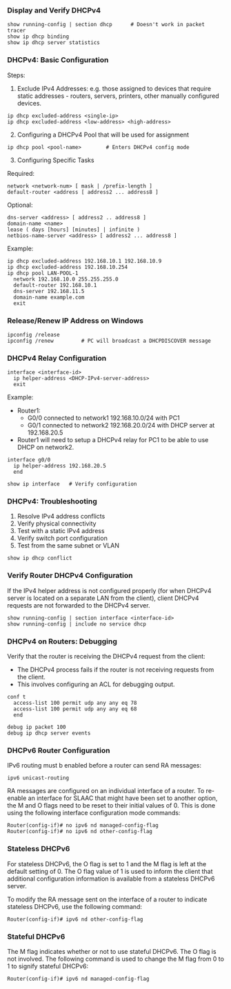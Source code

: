 ### Display and Verify DHCPv4

```
show running-config | section dhcp      # Doesn't work in packet tracer
show ip dhcp binding
show ip dhcp server statistics
```

### DHCPv4: Basic Configuration

Steps:

1. Exclude IPv4 Addresses: e.g. those assigned to devices that require static addresses - routers, servers, printers, other manually configured devices.

```
ip dhcp excluded-address <single-ip>
ip dhcp excluded-address <low-address> <high-address>
```

2. Configuring a DHCPv4 Pool that will be used for assignment

```
ip dhcp pool <pool-name>        # Enters DHCPv4 config mode
```

3. Configuring Specific Tasks

Required:

```
network <network-num> [ mask | /prefix-length ]
default-router <address [ address2 ... address8 ]
```

Optional:

```
dns-server <address> [ address2 .. address8 ]
domain-name <name>
lease ( days [hours] [minutes] | infinite )
netbios-name-server <address> [ address2 ... address8 ]
```

Example:

```
ip dhcp excluded-address 192.168.10.1 192.168.10.9
ip dhcp excluded-address 192.168.10.254
ip dhcp pool LAN-POOL-1
  network 192.168.10.0 255.255.255.0
  default-router 192.168.10.1
  dns-server 192.168.11.5
  domain-name example.com
  exit
```

### Release/Renew IP Address on Windows

```
ipconfig /release
ipconfig /renew         # PC will broadcast a DHCPDISCOVER message
```

### DHCPv4 Relay Configuration

```
interface <interface-id>
  ip helper-address <DHCP-IPv4-server-address>
  exit
```

Example:

- Router1:
    - G0/0 connected to network1 192.168.10.0/24 with PC1
    - G0/1 connected to network2 192.168.20.0/24 with DHCP server at 192.168.20.5
- Router1 will need to setup a DHCPv4 relay for PC1 to be able to use DHCP on network2.

```
interface g0/0
  ip helper-address 192.168.20.5
  end
  
show ip interface   # Verify configuration
```

### DHCPv4: Troubleshooting

1. Resolve IPv4 address conflicts
2. Verify physical connectivity
3. Test with a static IPv4 address
4. Verify switch port configuration
5. Test from the same subnet or VLAN

```
show ip dhcp conflict
```

### Verify Router DHCPv4 Configuration

If the IPv4 helper address is not configured properly (for when DHCPv4 server is located on a separate LAN from the client), client DHCPv4 requests are not forwarded to the DHCPv4 server.

```
show running-config | section interface <interface-id>
show running-config | include no service dhcp
```

### DHCPv4 on Routers: Debugging

Verify that the router is receiving the DHCPv4 request from the client:

- The DHCPv4 process fails if the router is not receiving requests from the client.
- This involves configuring an ACL for debugging output.

```
conf t
  access-list 100 permit udp any any eq 78
  access-list 100 permit udp any any eq 68
  end
  
debug ip packet 100
debug ip dhcp server events
```

### DHCPv6 Router Configuration

IPv6 routing must b enabled before a router can send RA messages:

```
ipv6 unicast-routing
```

RA messages are configured on an individual interface of a router. To re-enable an interface for SLAAC that might have been set to another option, the M and O flags need to be reset to their initial values of 0. This is done using the following interface configuration mode commands:

```
Router(config-if)# no ipv6 nd managed-config-flag 
Router(config-if)# no ipv6 nd other-config-flag 
```

### Stateless DHCPv6

For stateless DHCPv6, the O flag is set to 1 and the M flag is left at the default setting of 0. The O flag value of 1 is used to inform the client that additional configuration information is available from a stateless DHCPv6 server.

To modify the RA message sent on the interface of a router to indicate stateless DHCPv6, use the following command:

```
Router(config-if)# ipv6 nd other-config-flag 
```

### Stateful DHCPv6

The M flag indicates whether or not to use stateful DHCPv6. The O flag is not involved. The following command is used to change the M flag from 0 to 1 to signify stateful DHCPv6:

```
Router(config-if)# ipv6 nd managed-config-flag 
```


